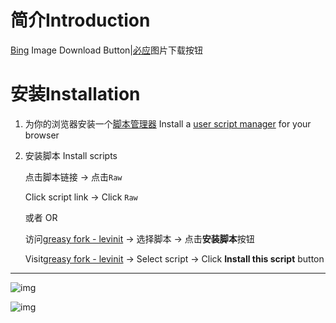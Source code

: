 # 简介Introduction

[Bing](https://bing.com) Image Download Button|[必应](https://bing.com)图片下载按钮

# 安装Installation

1. 为你的浏览器安装一个[脚本管理器](https://greasyfork.org/)   Install a [user script manager](https://greasyfork.org/) for your browser



2. 安装脚本 Install scripts

   点击脚本链接 -> 点击`Raw`

   Click script link -> Click `Raw`



   或者 OR



   访问[greasy fork - levinit](https://greasyfork.org/zh-TW/scripts/35070-bing-image-download-button)  -> 选择脚本 -> 点击**安装脚本**按钮

   Visit[greasy fork - levinit](https://greasyfork.org/zh-TW/scripts/35070-bing-image-download-button)  -> Select script -> Click **Install this script** button

---

![img](https://greasyfork.org/system/screenshots/screenshots/000/009/039/original/en.jpg?1510493743)

![img](https://greasyfork.org/system/screenshots/screenshots/000/009/040/original/zh.jpg?1510493744)